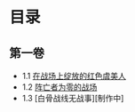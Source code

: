 # 目录

## 第一卷

- 1.1 [在战场上绽放的红色虞美人](86第一卷上/01.README.md)
- 1.2 [阵亡者为零的战场](86第一卷上/02.0ne.md)
- 1.3 [白骨战线无战事][制作中]
